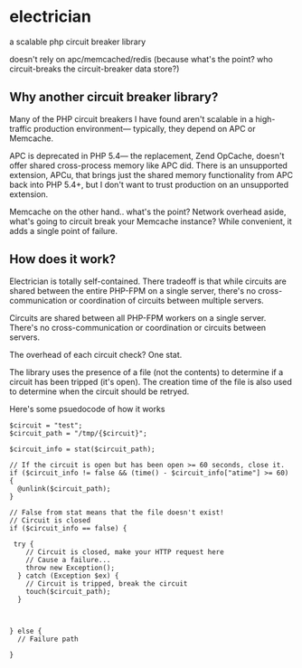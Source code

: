# electrician
a scalable php circuit breaker library

doesn't rely on apc/memcached/redis (because what's the point? who circuit-breaks the circuit-breaker data store?)

## Why another circuit breaker library?

Many of the PHP circuit breakers I have found aren't scalable in a high-traffic production environment— typically, they depend on APC or Memcache.

APC is deprecated in PHP 5.4— the replacement, Zend OpCache, doesn't offer shared cross-process memory like APC did. There is an unsupported extension, APCu, that brings just the shared memory functionality from APC back into PHP 5.4+, but I don't want to trust production on an unsupported extension.

Memcache on the other hand.. what's the point? Network overhead aside, what's going to circuit break your Memcache instance? While convenient, it adds a single point of failure.

## How does it work?

Electrician is totally self-contained. There tradeoff is that while circuits are shared between the entire PHP-FPM on a single server, there's no cross-communication or coordination of circuits between multiple servers.

Circuits are shared between all PHP-FPM workers on a single server. There's no cross-communication or coordination or circuits between servers.

The overhead of each circuit check? One stat.

The library uses the presence of a file (not the contents) to determine if a circuit has been tripped (it's open). The creation time of the file is also used to determine when the circuit should be retryed.

Here's some psuedocode of how it works

    $circuit = "test";
    $circuit_path = "/tmp/{$circuit}";
    
    $circuit_info = stat($circuit_path);
    
    // If the circuit is open but has been open >= 60 seconds, close it.
    if ($circuit_info != false && (time() - $circuit_info["atime"] >= 60) {
      @unlink($circuit_path);
    }
    
    // False from stat means that the file doesn't exist!
    // Circuit is closed
    if ($circuit_info == false) {
     
     try {
        // Circuit is closed, make your HTTP request here
        // Cause a failure...
        throw new Exception();
      } catch (Exception $ex) {
        // Circuit is tripped, break the circuit
        touch($circuit_path);
      }
     
      
      
    } else {
      // Failure path
    
    }

